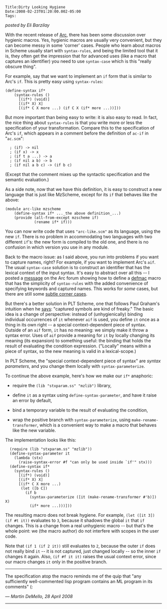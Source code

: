 
    Title:Dirty Looking Hygiene
    Date:2008-02-23T01:20:00.002-05:00
    Tags:

*posted by Eli Barzilay*

With the recent release of [Arc](http://arclanguage.com/), there has been some discussion over hygienic macros.  Yes, hygienic macros are usually very convenient, but they can become messy in some 'corner' cases.  People who learn about macros in Scheme usually start with `syntax-rules`, and being the limited tool that it is, they often get the impression that for advanced uses (like a macro that captures an identifier) you need to use `syntax-case` which is this "really obscure thing".

For example, say that we want to implement an `if` form that is similar to Arc's `if`.  This is pretty easy using `syntax-rules`:  


```racket
(define-syntax if*
    (syntax-rules ()
      [(if*) (void)]
      [(if* X) X]
      [(if* C X more ...) (if C X (if* more ...))]))
```

But more important than being easy to write: it is also easy to read. In fact, the nice thing about `syntax-rules` is that you write more or less the specification of your transformation.  Compare this to the specification of Arc's `if`, which appears in a comment before the definition of `ac-if` in "`ac.scm`": 

```racket
  ; (if) -> nil
  ; (if x) -> x
  ; (if t a ...) -> a
  ; (if nil a b) -> b
  ; (if nil a b c) -> (if b c)
```
(Except that the comment mixes up the syntactic specification and the semantic evaluation.)

As a side note, now that we have this definition, it is easy to construct a new language that is just like MzScheme, except for its `if` that behaves like the above:  

```racket
(module arc-like mzscheme
    (define-syntax if* ..._the above definition_...)
    (provide (all-from-except mzscheme if)
             (rename if* if)))
```

You can now write code that uses `"arc-like.scm"` as its language, using the new `if`.  There is no problem in accommodating two languages with two different `if`'s: the new form is compiled to the old one, and there is no confusion in which version you use in any module.

Back to the macro issue: as I said above, you run into problems if you want to capture names, right?  For example, if you want to implement Arc's `aif`.  The usual `syntax-case` solution is to construct an identifier that has the lexical context of the input syntax.  It's easy to abstract over all this -- I posted a [message](http://www.arclanguage.org/item?id=841) on the Arc forum showing how to define a [defmac](http://tmp.barzilay.org/defmac.ss) macro that has the simplicity of `syntax-rules` with the added convenience of specifying keywords and captured names.  This works for _some_ cases, but there are still some [subtle corner cases](http://download.plt-scheme.org/doc/372/html/mzscheme/mzscheme-Z-H-12.html#node_sec_12.2.1.1).

But there's a better solution in PLT Scheme, one that follows Paul Graham's intuition when he [says](http://www.arclanguage.org/item?id=2526): "captured symbols are kind of freaky." The basic idea is a change of perspective: instead of (unhygienically) binding individual occurrences of `it` whenever `aif` is used, you define `it` once as a thing in its own right -- a special context-dependent piece of syntax. Outside of an `aif` form, `it` has no meaning: we simply make it throw a syntax error.  Uses of `aif` provide a meaning for `it` by locally changing its meaning (its expansion) to something useful: the binding that holds the result of evaluating the condition expression.  ("Locally" means within a piece of syntax, so the new meaning is valid in a lexical-scope.)

In PLT Scheme, the "special context-dependent piece of syntax" are _syntax parameters_, and you change them locally with `syntax-parameterize`.

To continue the above example, here's how we make our `if*` anaphoric:

* require the `(lib "stxparam.ss" "mzlib")` library,

* define `it` as a syntax using `define-syntax-parameter`, and have it raise an error by default,

* bind a temporary variable to the result of evaluating the condition,

* wrap the positive branch with `syntax-parameterize`, using `make-rename-transformer`, which is a convenient way to make a macro that behaves like the new variable.

The implementation looks like this:

```racket
  (require (lib "stxparam.ss" "mzlib"))
  (define-syntax-parameter it
    (lambda (stx)
      (raise-syntax-error #f "can only be used inside `if'" stx)))
  (define-syntax if*
    (syntax-rules ()
      [(if*) (void)]
      [(if* X) X]
      [(if* C X more ...)
       (let ([b C])
         (if b
           (syntax-parameterize ([it (make-rename-transformer #'b)]) X)
           (if* more ...)))]))
```

The resulting macro does not break hygiene.  For example, `(let ([it 3]) (if #t it))` evaluates to `3`, because it shadows the global `it` that `if` changes.  This is a change from a real unhygienic macro -- but that's the whole point: we (the macro author) do not interfere with scopes in the user code.

Note that `(if 1 (if 2 it))` still evaluates to `2`, because the outer `if` does not really bind `it` -- it is not captured, just changed locally -- so the inner `if` changes it again.  Also, `(if #f it it)` raises the usual context error, since our macro changes `it` only in the positive branch.

<!-- more -->



* * *

The specification atop the macro reminds me of the quip that "any sufficiently well-commented lisp program contains an ML program in its comments" (:

— *Martin DeMello, 28 April 2008*

* * *

